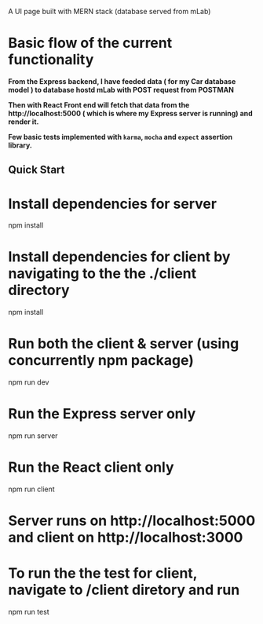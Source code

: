 A UI page built with MERN stack (database served from mLab)

# Basic flow of the current functionality

**From the Express backend, I have feeded data ( for my Car database model ) to database hostd mLab with POST request from POSTMAN**

**Then with React Front end will fetch that data from the **http://localhost:5000** ( which is where my Express server is running) and render it.**

**Few basic tests implemented with ``karma``, ``mocha`` and ``expect`` assertion library.**

## Quick Start

# Install dependencies for server
npm install

# Install dependencies for client by navigating to the the ./client directory
npm install

# Run both the client & server (using concurrently npm package)
npm run dev

# Run the Express server only
npm run server

# Run the React client only
npm run client

# Server runs on http://localhost:5000 and client on http://localhost:3000

# To run the the test for client, navigate to /client diretory and run
npm run test